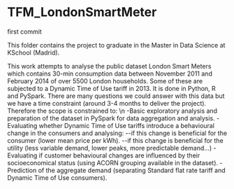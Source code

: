 # TFM_LondonSmartMeter
first commit

This folder contains the project to graduate in the Master in Data Science at KSchool (Madrid). 

This work attempts to analyse the public dataset London Smart Meters which contains 30-min consumption data between November 2011 and 
February 2014 of over 5500 London households. Some of these are subjected to a Dynamic Time of Use tariff in 2013. It is done in Python, R
and PySpark. There are many questions we could answer with this data but we have a time constraint (around 3-4 months to deliver the project).
Therefore the scope is constrained to:
\n
-Basic exploratory analysis and preparation of the dataset in PySpark for data aggregation and analysis.
-Evaluating whether Dynamic Time of Use tariffs introduce a behavioural change in the consumers and analysing:
  --if this change is beneficial for the consumer (lower mean price per kWh).
  --if this change is beneficial for the utility (less variable demand, lower peaks, more predictable demand...)
-Evaluating if customer behavioural changes are influenced by their socioeconomical status (using ACORN grouping available in the dataset).
-Prediction of the aggregate demand (separating Standard flat rate tariff and Dynamic Time of Use consumers).
